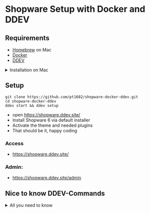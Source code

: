 # Shopware Setup with Docker and DDEV

## Requirements

* [Homebrew](https://brew.sh/) on Mac
* [Docker](https://www.docker.com/products/docker-desktop/)
* [DDEV](https://ddev.readthedocs.io/en/stable/)

<details>
    <summary>Installation on Mac</summary>

Install ddev with homebrew

```shell
brew install drud/ddev/ddev
```

#### Install mkcert

```shell
mkcert -install
```

</details>

## Setup

```shell
git clone https://github.com/pt1602/shopware-docker-ddev.git
cd shopware-docker-ddev
ddev start && ddev setup
```

* open https://shopware.ddev.site/
* Install Shopware 6 via default installer
* Activate the theme and needed plugins
* That should be it, happy coding

### Access

* https://shopware.ddev.site/

### Admin:

* https://shopware.ddev.site/admin

## Nice to know DDEV-Commands

<details>
    <summary>All you need to know</summary>

### Start container in current directory

```shell
ddev start
```

### Shutdown container in current directory

```shell
ddev stop
```

### Shutdown all containers

```shell
ddev poweroff
```

### Delete current container

```shell
ddev delete -O
```

### SSH

```shell
ddev ssh
```

### PhpMyAdmin

```shell
ddev phpmyadmin
```

### Mailpit

```shell
ddev launch -m
```

### Import db

```shell
ddev import-db --src=dump.sql.gz
```

### Export db

```shell
ddev export-db > dump.sql.gz
```
</details>
